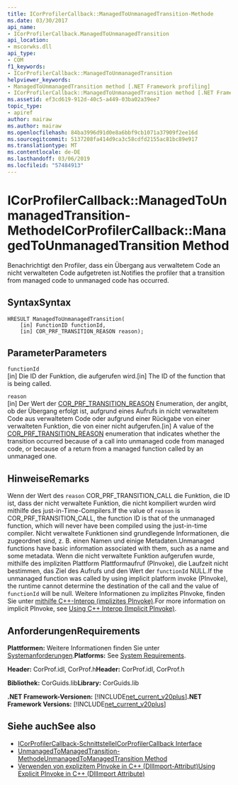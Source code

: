 ```yaml
---
title: ICorProfilerCallback::ManagedToUnmanagedTransition-Methode
ms.date: 03/30/2017
api_name:
- ICorProfilerCallback.ManagedToUnmanagedTransition
api_location:
- mscorwks.dll
api_type:
- COM
f1_keywords:
- ICorProfilerCallback::ManagedToUnmanagedTransition
helpviewer_keywords:
- ManagedToUnmanagedTransition method [.NET Framework profiling]
- ICorProfilerCallback::ManagedToUnmanagedTransition method [.NET Framework profiling]
ms.assetid: ef3cd619-912d-40c5-a449-03ba02a39ee7
topic_type:
- apiref
author: mairaw
ms.author: mairaw
ms.openlocfilehash: 84ba3996d91d0e8a6bbf9cb1071a37909f2ee16d
ms.sourcegitcommit: 5137208fa414d9ca3c58cdfd2155ac81bc89e917
ms.translationtype: MT
ms.contentlocale: de-DE
ms.lasthandoff: 03/06/2019
ms.locfileid: "57484913"
---
```

# <a name="icorprofilercallbackmanagedtounmanagedtransition-method"></a><span data-ttu-id="1e1e3-102">ICorProfilerCallback::ManagedToUnmanagedTransition-Methode</span><span class="sxs-lookup"><span data-stu-id="1e1e3-102">ICorProfilerCallback::ManagedToUnmanagedTransition Method</span></span>
<span data-ttu-id="1e1e3-103">Benachrichtigt den Profiler, dass ein Übergang aus verwaltetem Code an nicht verwalteten Code aufgetreten ist.</span><span class="sxs-lookup"><span data-stu-id="1e1e3-103">Notifies the profiler that a transition from managed code to unmanaged code has occurred.</span></span>  
  
## <a name="syntax"></a><span data-ttu-id="1e1e3-104">Syntax</span><span class="sxs-lookup"><span data-stu-id="1e1e3-104">Syntax</span></span>  
  
```  
HRESULT ManagedToUnmanagedTransition(  
    [in] FunctionID functionId,  
    [in] COR_PRF_TRANSITION_REASON reason);  
```  
  
## <a name="parameters"></a><span data-ttu-id="1e1e3-105">Parameter</span><span class="sxs-lookup"><span data-stu-id="1e1e3-105">Parameters</span></span>  
 `functionId`  
 <span data-ttu-id="1e1e3-106">[in] Die ID der Funktion, die aufgerufen wird.</span><span class="sxs-lookup"><span data-stu-id="1e1e3-106">[in] The ID of the function that is being called.</span></span>  
  
 `reason`  
 <span data-ttu-id="1e1e3-107">[in] Der Wert der [COR_PRF_TRANSITION_REASON](../../../../docs/framework/unmanaged-api/profiling/cor-prf-transition-reason-enumeration.md) Enumeration, der angibt, ob der Übergang erfolgt ist, aufgrund eines Aufrufs in nicht verwaltetem Code aus verwaltetem Code oder aufgrund einer Rückgabe von einer verwalteten Funktion, die von einer nicht aufgerufen.</span><span class="sxs-lookup"><span data-stu-id="1e1e3-107">[in] A value of the [COR_PRF_TRANSITION_REASON](../../../../docs/framework/unmanaged-api/profiling/cor-prf-transition-reason-enumeration.md) enumeration that indicates whether the transition occurred because of a call into unmanaged code from managed code, or because of a return from a managed function called by an unmanaged one.</span></span>  
  
## <a name="remarks"></a><span data-ttu-id="1e1e3-108">Hinweise</span><span class="sxs-lookup"><span data-stu-id="1e1e3-108">Remarks</span></span>  
 <span data-ttu-id="1e1e3-109">Wenn der Wert des `reason` COR_PRF_TRANSITION_CALL die Funktion, die ID ist, dass der nicht verwaltete Funktion, die nicht kompiliert wurden wird mithilfe des just-in-Time-Compilers.</span><span class="sxs-lookup"><span data-stu-id="1e1e3-109">If the value of `reason` is COR_PRF_TRANSITION_CALL, the function ID is that of the unmanaged function, which will never have been compiled using the just-in-time compiler.</span></span> <span data-ttu-id="1e1e3-110">Nicht verwaltete Funktionen sind grundlegende Informationen, die zugeordnet sind, z. B. einen Namen und einige Metadaten.</span><span class="sxs-lookup"><span data-stu-id="1e1e3-110">Unmanaged functions have basic information associated with them, such as a name and some metadata.</span></span> <span data-ttu-id="1e1e3-111">Wenn die nicht verwaltete Funktion aufgerufen wurde, mithilfe des impliziten Plattform Plattformaufruf (PInvoke), die Laufzeit nicht bestimmen, das Ziel des Aufrufs und den Wert der `functionId` NULL.</span><span class="sxs-lookup"><span data-stu-id="1e1e3-111">If the unmanaged function was called by using implicit platform invoke (PInvoke), the runtime cannot determine the destination of the call and the value of `functionId` will be null.</span></span> <span data-ttu-id="1e1e3-112">Weitere Informationen zu implizites PInvoke, finden Sie unter [mithilfe C++-Interop (implizites PInvoke)](/cpp/dotnet/using-cpp-interop-implicit-pinvoke).</span><span class="sxs-lookup"><span data-stu-id="1e1e3-112">For more information on implicit PInvoke, see [Using C++ Interop (Implicit PInvoke)](/cpp/dotnet/using-cpp-interop-implicit-pinvoke).</span></span>  
  
## <a name="requirements"></a><span data-ttu-id="1e1e3-113">Anforderungen</span><span class="sxs-lookup"><span data-stu-id="1e1e3-113">Requirements</span></span>  
 <span data-ttu-id="1e1e3-114">**Plattformen:** Weitere Informationen finden Sie unter [Systemanforderungen](../../../../docs/framework/get-started/system-requirements.md).</span><span class="sxs-lookup"><span data-stu-id="1e1e3-114">**Platforms:** See [System Requirements](../../../../docs/framework/get-started/system-requirements.md).</span></span>  
  
 <span data-ttu-id="1e1e3-115">**Header:** CorProf.idl, CorProf.h</span><span class="sxs-lookup"><span data-stu-id="1e1e3-115">**Header:** CorProf.idl, CorProf.h</span></span>  
  
 <span data-ttu-id="1e1e3-116">**Bibliothek:** CorGuids.lib</span><span class="sxs-lookup"><span data-stu-id="1e1e3-116">**Library:** CorGuids.lib</span></span>  
  
 <span data-ttu-id="1e1e3-117">**.NET Framework-Versionen:** [!INCLUDE[net_current_v20plus](../../../../includes/net-current-v20plus-md.md)]</span><span class="sxs-lookup"><span data-stu-id="1e1e3-117">**.NET Framework Versions:** [!INCLUDE[net_current_v20plus](../../../../includes/net-current-v20plus-md.md)]</span></span>  
  
## <a name="see-also"></a><span data-ttu-id="1e1e3-118">Siehe auch</span><span class="sxs-lookup"><span data-stu-id="1e1e3-118">See also</span></span>
- [<span data-ttu-id="1e1e3-119">ICorProfilerCallback-Schnittstelle</span><span class="sxs-lookup"><span data-stu-id="1e1e3-119">ICorProfilerCallback Interface</span></span>](../../../../docs/framework/unmanaged-api/profiling/icorprofilercallback-interface.md)
- [<span data-ttu-id="1e1e3-120">UnmanagedToManagedTransition-Methode</span><span class="sxs-lookup"><span data-stu-id="1e1e3-120">UnmanagedToManagedTransition Method</span></span>](../../../../docs/framework/unmanaged-api/profiling/icorprofilercallback-unmanagedtomanagedtransition-method.md)
- [<span data-ttu-id="1e1e3-121">Verwenden von explizitem PInvoke in C++ (DllImport-Attribut)</span><span class="sxs-lookup"><span data-stu-id="1e1e3-121">Using Explicit PInvoke in C++ (DllImport Attribute)</span></span>](/cpp/dotnet/using-explicit-pinvoke-in-cpp-dllimport-attribute)

